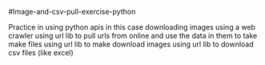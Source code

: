 #Image-and-csv-pull-exercise-python


Practice in using python apis in this case downloading images using a web crawler
using url lib to pull urls from online and use the data in them to take make files 
using url lib to make download images 
using url lib to download csv files (like excel)
